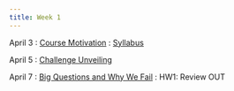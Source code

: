 ```yaml
---
title: Week 1 
---
```


April 3
: [Course Motivation](https://docs.google.com/presentation/d/1Z6-ZJw75JYxD9e9nQfWu9UOrSyQJk3VcIZ8ye-Aci_U/edit?usp=sharing)
  : [Syllabus](../../about)


April 5
: [Challenge Unveiling](https://docs.google.com/presentation/d/1louUiPaPELzQpfw4Ele5Us4NvrtWF7QFtnxTrpJJzvI/edit?usp=sharing)


April 7
: [Big Questions and Why We Fail](https://miro.com/app/board/uXjVMWu-Mho=/)
  : HW1: Review OUT